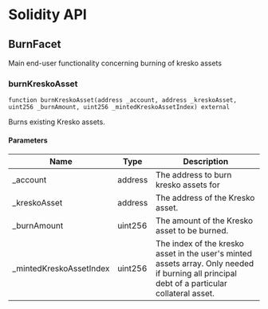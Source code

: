 # Solidity API

## BurnFacet

Main end-user functionality concerning burning of kresko assets

### burnKreskoAsset

```solidity
function burnKreskoAsset(address _account, address _kreskoAsset, uint256 _burnAmount, uint256 _mintedKreskoAssetIndex) external
```

Burns existing Kresko assets.

#### Parameters

| Name | Type | Description |
| ---- | ---- | ----------- |
| _account | address | The address to burn kresko assets for |
| _kreskoAsset | address | The address of the Kresko asset. |
| _burnAmount | uint256 | The amount of the Kresko asset to be burned. |
| _mintedKreskoAssetIndex | uint256 | The index of the kresko asset in the user's minted assets array. Only needed if burning all principal debt of a particular collateral asset. |


